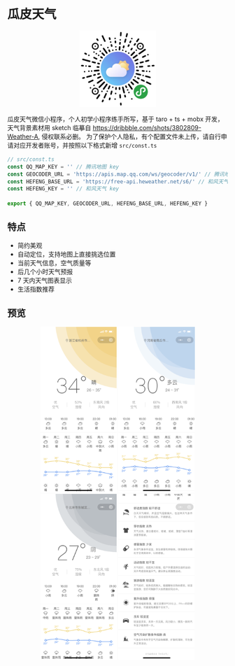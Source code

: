 # 瓜皮天气

<p align="center">
  <img src="./screenshot/gh_3cc3c3064657_430.jpg" width="175">
</p>

瓜皮天气微信小程序，个人初学小程序练手所写，基于 taro + ts + mobx 开发，天气背景素材用 sketch 临摹自 https://dribbble.com/shots/3802809-Weather-A, 侵权联系必删。
为了保护个人隐私，有个配置文件未上传，请自行申请对应开发者账号，并按照以下格式新增 `src/const.ts`

```typescript
// src/const.ts
const QQ_MAP_KEY = '' // 腾讯地图 key
const GEOCODER_URL = 'https://apis.map.qq.com/ws/geocoder/v1/' // 腾讯地图逆地址解析 url
const HEFENG_BASE_URL = 'https://free-api.heweather.net/s6/' // 和风天气 base url
const HEFENG_KEY = '' // 和风天气 key

export { QQ_MAP_KEY, GEOCODER_URL, HEFENG_BASE_URL, HEFENG_KEY }
```

## 特点

- 简约美观
- 自动定位，支持地图上直接挑选位置
- 当前天气信息，空气质量等
- 后几个小时天气预报
- 7 天内天气图表显示
- 生活指数推荐

## 预览

<p align="center">
  <img src="./screenshot/IMG_1444.PNG" width="175">
  <img src="./screenshot/IMG_1446.PNG" width="175">
  <img src="./screenshot/IMG_1447.PNG" width="175">
  <img src="./screenshot/IMG_1445.PNG" width="175">
</p>
